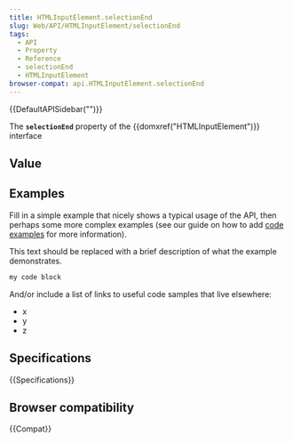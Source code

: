 ```yaml
---
title: HTMLInputElement.selectionEnd
slug: Web/API/HTMLInputElement/selectionEnd
tags:
  - API
  - Property
  - Reference
  - selectionEnd
  - HTMLInputElement
browser-compat: api.HTMLInputElement.selectionEnd
---
```

{{DefaultAPISidebar("")}}

The **`selectionEnd`** property of the {{domxref("HTMLInputElement")}} interface 

## Value



## Examples

Fill in a simple example that nicely shows a typical usage of the API, then perhaps some more complex examples (see our guide on how to add [code examples](/en-US/docs/MDN/Contribute/Structures/Code_examples) for more information).

This text should be replaced with a brief description of what the example demonstrates.

```js
my code block
```

And/or include a list of links to useful code samples that live elsewhere:

*   x
*   y
*   z

## Specifications

{{Specifications}}

## Browser compatibility

{{Compat}}



